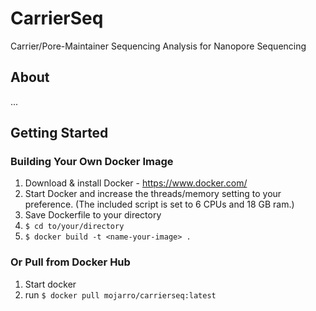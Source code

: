 # CarrierSeq
Carrier/Pore-Maintainer Sequencing Analysis for Nanopore Sequencing

## About
...

## Getting Started

### Building Your Own Docker Image

1. Download & install Docker - https://www.docker.com/
2. Start Docker and increase the threads/memory setting to your preference. (The included script is set to 6 CPUs and 18 GB ram.)
3. Save Dockerfile to your directory 
4. ```$ cd to/your/directory```
5. ```$ docker build -t <name-your-image> .```

### Or Pull from Docker Hub

1. Start docker
2. run ```$ docker pull mojarro/carrierseq:latest```

